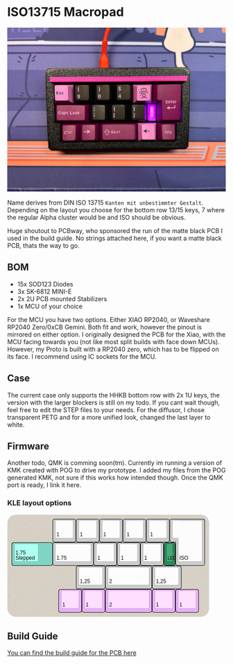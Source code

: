 # ISO13715 Macropad

![built macropad](https://github.com/exen904/ISO13715-PCB/blob/main/pictures/built.jpg)

Name derives from DIN ISO 13715 ```Kanten mit unbestimmter Gestalt```. Depending on the layout you choose for the bottom row 13/15 keys, 7 where the regular Alpha cluster would be and ISO should be obvious. 

Huge shoutout to PCBway, who sponsored the run of the matte black PCB I used in the build guide. No strings attached here, if you want a matte black PCB, thats the way to go.

## BOM
- 15x SOD123 Diodes
- 3x SK-6812 MINI-E
- 2x 2U PCB mounted Stabilizers
- 1x MCU of your choice

For the MCU you have two options. Either XIAO RP2040, or Waveshare RP2040 Zero/0xCB Gemini. Both fit and work, however the pinout is mirrored on either option. I originally designed the PCB for the Xiao, with the MCU facing towards you (not like most split builds with face down MCUs). However, my Proto is built with a RP2040 zero, which has to be flipped on its face. I recommend using IC sockets for the MCU. 


## Case
The current case only supports the HHKB bottom row with 2x 1U keys, the version with the larger blockers is still on my todo. If you cant wait though, feel free to edit the STEP files to your needs. For the diffusor, I chose transparent PETG and for a more unified look, changed the last layer to white.

## Firmware
Another todo, QMK is comming soon(tm). Currently im running a version of KMK created with POG to drive my prototype. I added my files from the POG generated KMK, not sure if this works how intended though. Once the QMK port is ready, I link it here.

### KLE layout options

![Screenshot of KLE](https://github.com/exen904/ISO13715-PCB/blob/main/pictures/kle.jpg)

## Build Guide
[You can find the build guide for the PCB here](https://github.com/exen904/ISO13715-PCB/blob/main/build_guide.md)